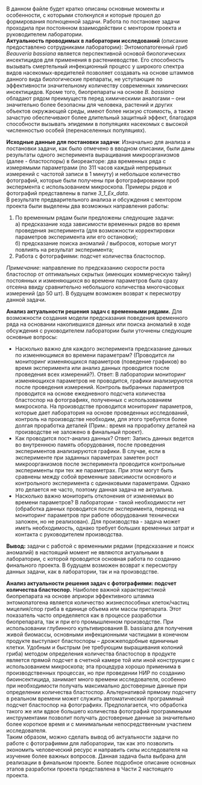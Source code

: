   В данном файле будет кратко описаны основные моменты и особенности, с которыми столкнулся и которые прошел до формирования полноценной задачи. Работа по постановке задачи проходила при постоянном взаимодействии с ментором проекта и руководителем лаборатории.  
  **Актуальность проводимых в лаборатории исследований** (описание предоставлено сотрудниками лаборатории): Энтомопатогенный гриб *Beauveria bassiana* является перспективной основой биологических инсектицидов для применения в растениеводстве. Его способность вызывать смертельный инфекционный процесс у широкого спектра видов насекомых-вредителей позволяет создавать на основе штаммов данного вида биологические препараты, не уступающие по эффективности значительному количеству современных химических инсектицидов. Кроме того, биопрепараты на основе *B. bassiana* обладают рядом преимуществ перед химическими аналогами – они значительно более безопасны для человека, растений и других объектов окружающей среды, имеют более низкую стоимость, а также зачастую обеспечивают более длительный защитный эффект, благодаря способности вызывать эпидемии в популяциях насекомых с высокой численностью особей (перенаселенных популяциях).  

  **Исходные данные для постановки задачи**: Изначально для анализа и постановки задачи, как было отмечено в вводном описании, были даны результаты одного эксперимента выращивания микроорганизмов (далее - бластоспоры) в биореакторе: два временных ряда с измерямыми параметрами (по 311 часов каждый непрерывных измерений с частотой записи в 1 минуту) и небольшое количество фотографий, которые были получены при фотографировании проб экспермента с использованием микроскопа. Примеры рядов и фотографий представлены в папке *3_1_Ex_data*.  
  В результате предварительного анализа и обсуждения с ментором проекта были выделены два возможных направления работы:  
  1. По временным рядам были предложены следующие задачи:  
     а) предсказание хода зависимости временных рядов во время проведения эксперимента (для возможности корректировки параметров эксперимента или его остановки);  
     б) предсказание поиска аномалий / выбросов, которые могут повлиять на результат эксперимента;  
  2. Работа с фотографиями: подсчет количества бластоспор.  

  *Примечание*: направление по предсказанию скорости роста бластоспор от оптимальных скрытых (имеющих коммерческую тайну) постоянных и изменяющихся во времени параметров была сразу отсеяна ввиду сравнительно небольшого количества многочасовых измерений (до 50 шт). В будущем возможен возврат к пересмотру данной задачи.  

  **Анализ актуальности решения задач с временными рядами.** Для возможности создания модели предсказания поведения временного ряда на основании накопившихся данных или поиска аномалий в ходе обсуждения с руководителем лаборатории были уточнены следующие основные вопросы:  
  - Насколько важно для каждого эксперимента предсказание данных по изменяющимся во времени параметрам? (Проводится ли мониторинг изменяющихся параметров (поведение графиков) во время эксперимента или анализ данных проводится после проведения всех измерений?). Ответ: В лаборатории мониторинг изменяющихся параметров не проводится, графики анализируются после проведения измерений. Контроль выбранных параметров проводится на основе ежедневного подсчета количества бластоспор на фотографиях, полученных с использованием микроскопа. На производстве проводится мониторинг параметров, которые дает лаборатория на основе проведенных исследований, контроль на производстве необходим, для этого требуется более долгая проработка деталей (Прим.: время на проработку деталей на производстве не заложено в финальный проект).  
  - Как проводится пост-анализ данных? Ответ: Запись данных ведется во внутреннюю память оборудования, после проведения экспериментов анализируются графики. В случае, если в эксперименте при заданных параметрах заметен рост микроорганизмов после эксперимента проводится контрольные эксперименты при тех же параметрах. При этом могут быть сравнены между собой временные зависимости основного и контрольного эксперимента с одинаковыми параметрами. Однако это делается не часто, поэтому данная задача не актуальна.  
  - Насколько важно мониторить отклонения от изменяемых во времени параметров? В лаборатории - такой необходимости нет (обработка данных проводится после эксперимента, переход на мониторинг параметров при работе оборудования технически заложен, но не реализован). Для производства - задача может иметь необходимость, однако требует больших временных затрат и контакта с руководителем производства.  

  **Вывод:** задачи с работой с временными рядами (предсказание и поиск аномалий) в настоящий момент не являются актуальными в лаборатории, с которой проводится основная работа по созданию финального проекта. В будущем возможен возврат к пересмотру данных задачи, как в лаборатории, так и на производстве.  

  **Анализ актуальности решения задач с фотографиями: подсчет количества бластоспор.** 
  Наиболее важной характеристикой биопрепарата на основе априори эффективного штамма энтомопатогена является количество жизнеспособных клеток/частиц мицелия/спор гриба в единице объема или массы препарата. Этот показатель часто определяется как в процессе разработки биопрепарата, так и при его промышленном производстве. При использовании глубинного культивирования B. bassiana для получения живой биомассы, основными инфекционными частицами в конечном продукте выступают бластоспоры – дрожжеподобные единичные клетки. Удобным и быстрым (не требующим выращивания колоний гриба) методом определения количества бластоспор в продукте является прямой подсчет в счетной камере той или иной конструкции с использованием микроскопа; эта процедура хорошо применима в производственных процессах, но при проведении НИР по созданию биоинсектицида, занимает много времени исследователя, особенно при необходимости получать максимально достоверные данные при определении количества бластоспор. Альтернативой прямому подсчету в реальном времени может служить автоматический программный подсчет бластоспор на фотографиях. Предполагается, что обработка такого же или вдвое большего количества фотографий программными инструментами позволит получать достоверные данные за значительно более короткое время и с минимальным непосредственным участием исследователя.  
   Таким образом, можно сделать вывод об актуальности задачи по работе с фотографиями для лаборатории, так как это позволить экономить человеческий ресурс и направить силы исследователя на изучение более важных вопросов. Данная задача была выбрана для реализации в финальном проекте. Более подробное описание основных этапов разработки проекта представлена в Части 2 настоящего проекта.
  
  
